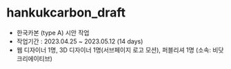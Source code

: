 # hankukcarbon_draft
- 한국카본 (type A) 시안 작업
- 작업기간 : 2023.04.25 ~ 2023.05.12 (14 days)
- 웹 디자이너 1명, 3D 디자이너 1명(서브페이지 로고 모션), 퍼블리셔 1명 (소속: 비닷크리에이티브)

